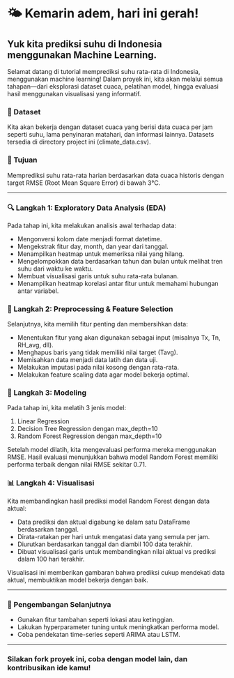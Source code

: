 # 🌤️ Kemarin adem, hari ini gerah!
## Yuk kita prediksi suhu di Indonesia menggunakan Machine Learning.

Selamat datang di tutorial memprediksi suhu rata-rata di Indonesia, menggunakan machine learning! Dalam proyek ini, kita akan melalui semua tahapan—dari eksplorasi dataset cuaca, pelatihan model, hingga evaluasi hasil menggunakan visualisasi yang informatif.

### 📁 Dataset
Kita akan bekerja dengan dataset cuaca yang berisi data cuaca per jam seperti suhu, lama penyinaran matahari, dan informasi lainnya.
Datasets tersedia di directory project ini (climate_data.csv).

### 📌 Tujuan
Memprediksi suhu rata-rata harian berdasarkan data cuaca historis dengan target RMSE (Root Mean Square Error) di bawah 3°C.

---

### 🔍 Langkah 1: Exploratory Data Analysis (EDA)
Pada tahap ini, kita melakukan analisis awal terhadap data:
- Mengonversi kolom date menjadi format datetime.
- Mengekstrak fitur day, month, dan year dari tanggal.
- Menampilkan heatmap untuk memeriksa nilai yang hilang.
- Mengelompokkan data berdasarkan tahun dan bulan untuk melihat tren suhu dari waktu ke waktu.
- Membuat visualisasi garis untuk suhu rata-rata bulanan.
- Menampilkan heatmap korelasi antar fitur untuk memahami hubungan antar variabel.

### 🧠 Langkah 2: Preprocessing & Feature Selection
Selanjutnya, kita memilih fitur penting dan membersihkan data:
- Menentukan fitur yang akan digunakan sebagai input (misalnya Tx, Tn, RH_avg, dll).
- Menghapus baris yang tidak memiliki nilai target (Tavg).
- Memisahkan data menjadi data latih dan data uji.
- Melakukan imputasi pada nilai kosong dengan rata-rata.
- Melakukan feature scaling data agar model bekerja optimal.

### 🤖 Langkah 3: Modeling
Pada tahap ini, kita melatih 3 jenis model:
1. Linear Regression
2. Decision Tree Regression dengan max_depth=10
3. Random Forest Regression dengan max_depth=10

Setelah model dilatih, kita mengevaluasi performa mereka menggunakan RMSE. Hasil evaluasi menunjukkan bahwa model Random Forest memiliki performa terbaik dengan nilai RMSE sekitar 0.71.

### 📊 Langkah 4: Visualisasi
Kita membandingkan hasil prediksi model Random Forest dengan data aktual:
- Data prediksi dan aktual digabung ke dalam satu DataFrame berdasarkan tanggal.
- Dirata-ratakan per hari untuk mengatasi data yang semula per jam.
- Diurutkan berdasarkan tanggal dan diambil 100 data terakhir.
- Dibuat visualisasi garis untuk membandingkan nilai aktual vs prediksi dalam 100 hari terakhir.

Visualisasi ini memberikan gambaran bahwa prediksi cukup mendekati data aktual, membuktikan model bekerja dengan baik.

---

### 🚀 Pengembangan Selanjutnya
- Gunakan fitur tambahan seperti lokasi atau ketinggian.
- Lakukan hyperparameter tuning untuk meningkatkan performa model.
- Coba pendekatan time-series seperti ARIMA atau LSTM.

---

### Silakan fork proyek ini, coba dengan model lain, dan kontribusikan ide kamu!
